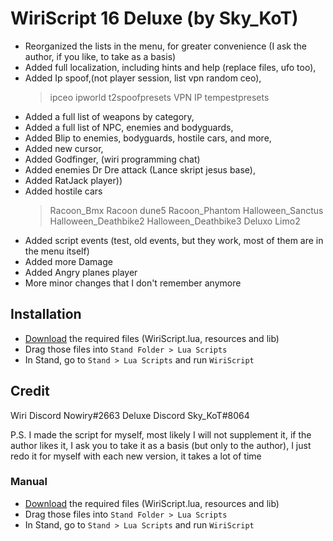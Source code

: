 # WiriScript 16 Deluxe (by Sky_KoT)
- Reorganized the lists in the menu, for greater convenience (I ask the author, if you like, to take as a basis)
- Added full localization, including hints and help (replace files, ufo too),
- Added Ip spoof,(not player session, list vpn random ceo),
	> ipceo
	> ipworld
	> t2spoofpresets
	> VPN IP
	> tempestpresets
- Added a full list of weapons by category, 
- Added a full list of NPC, enemies and bodyguards, 
- Added Blip to enemies, bodyguards, hostile cars, and more,
- Added new cursor,
- Added Godfinger, (wiri programming chat)
- Added enemies Dr Dre attack (Lance skript jesus base),
- Added RatJack player))
- Added hostile cars
	> Racoon_Bmx
	> Racoon dune5
	> Racoon_Phantom
	> Halloween_Sanctus
	> Halloween_Deathbike2
	> Halloween_Deathbike3
	> Deluxo
	> Limo2
- Added script events (test, old events, but they work, most of them are in the menu itself)
- Added more Damage
- Added Angry planes player
- More minor changes that I don't remember anymore

## Installation

- [Download] the required files (WiriScript.lua, resources and lib)
- Drag those files into `Stand Folder > Lua Scripts`
- In Stand, go to `Stand > Lua Scripts` and run `WiriScript`

## Credit
Wiri
Discord Nowiry#2663
Deluxe
Discord Sky_KoT#8064

P.S.
I made the script for myself, most likely I will not supplement it, if the author likes it, I ask you to take it as a basis (but only to the author), I just redo it for myself with each new version, it takes a lot of time


### Manual

- [Download] the required files (WiriScript.lua, resources and lib)
- Drag those files into `Stand Folder > Lua Scripts`
- In Stand, go to `Stand > Lua Scripts` and run `WiriScript`

[Download]: https://github.com/vbelevcev/WiriScript-16-Deluxe-Sky_KoT.git



